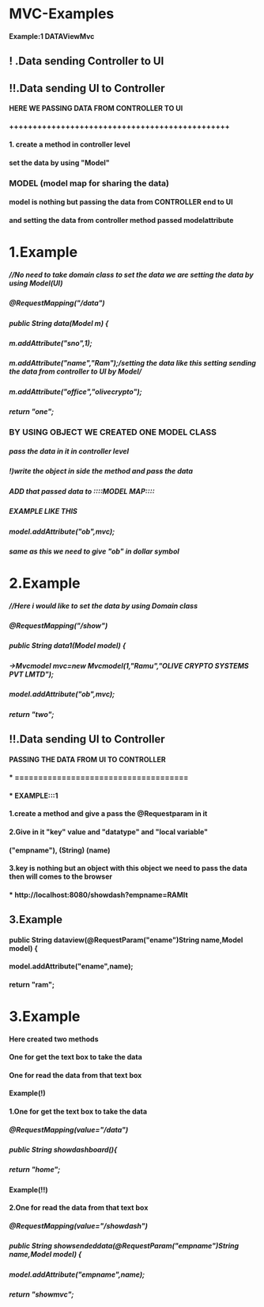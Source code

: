 # MVC-Examples

#### Example:1 DATAViewMvc 
## ! .Data sending Controller to UI
## !!.Data sending UI to Controller
#### HERE WE PASSING DATA FROM CONTROLLER TO UI
#### +++++++++++++++++++++++++++++++++++++++++++++++
####  1. create a method in controller level
#### set the data by using "Model" 
### MODEL (model map for sharing the data)
#### model is nothing but passing the data from CONTROLLER end to UI 
#### and setting the data from controller method passed modelattribute
# 1.Example
##### //No need to take domain class to set the data we are setting the data by using Model(UI) 
##### @RequestMapping("/data")
##### public String data(Model m) {

##### m.addAttribute("sno",1);
##### m.addAttribute("name","Ram");/*setting the data like this setting sending the data from controller to UI by Model*/
##### m.addAttribute("office","olivecrypto");
##### return "one";

### BY USING OBJECT WE CREATED ONE MODEL CLASS
##### pass the data in it in controller level 
##### !)write the object in side the method and pass the data 
##### ADD that passed data to ::::MODEL MAP:::: 
##### EXAMPLE LIKE THIS 
##### model.addAttribute("ob",mvc);
##### same as this we need to give "ob" in dollar symbol
# 2.Example
##### //Here i would like to set the data by using Domain class
##### @RequestMapping("/show")
##### 	public String data1(Model model) {
##### ->Mvcmodel mvc=new Mvcmodel(1,"Ramu","OLIVE CRYPTO SYSTEMS PVT LMTD");
##### 	model.addAttribute("ob",mvc);
##### 	return "two";

## !!.Data sending UI to Controller
#### PASSING THE DATA FROM UI TO CONTROLLER
#### * =====================================
#### * EXAMPLE:::1
#### 1.create a method and give a pass the @Requestparam in it
#### 2.Give in it "key" value and "datatype" and "local variable"
####           ("empname"),      (String)        (name)
#### 3.key is nothing but an object with this object we need to pass the data then will comes to the browser
#### * http://localhost:8080/showdash?empname=RAMIt
## 3.Example
#### 	public String dataview(@RequestParam("ename")String name,Model model) {
#### 	model.addAttribute("ename",name);
#### 		return "ram";


# 3.Example
#### Here created two methods
#### One for get the text box to take the data 
#### One for read the data from that text box
#### Example(!)
#### 1.One for get the text box to take the data
##### 	@RequestMapping(value="/data")
##### 	public String showdashboard(){
##### 	return "home";
#### Example(!!)
#### 2.One for read the data from that text box
##### @RequestMapping(value="/showdash")
##### 	public String showsendeddata(@RequestParam("empname")String name,Model model) {
##### 	model.addAttribute("empname",name);
#####   return "showmvc";

		
